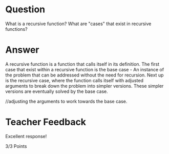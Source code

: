 # Question

What is a recursive function? What are "cases" that exist in recursive functions?

# Answer
A recursive function is a function that calls itself in its definition. The first case that exist within a recursive function is the base case - An instance of the problem that can be addressed without the need for recursion.
Next up is the recursive case, where the function calls itself with adjusted arguments to break down the problem into simpler versions. These simpler versions are eventually solved by the base case. 


//adjusting the arguments to work towards the base case.
# Teacher Feedback
Excellent response! 

3/3 Points